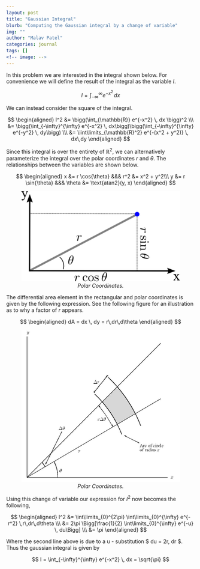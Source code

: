 ```yaml
---
layout: post
title: "Gaussian Integral"
blurb: "Computing the Gaussian integral by a change of variable"
img: ""
author: "Malav Patel"
categories: journal
tags: []
<!-- image: -->
---
```


In this problem we are interested in the integral shown below. For convenience we will define the result of the integral as the variable $I$.

$$I = \int_{-\infty}^{\infty} e^{-x^2} \, dx \tag{1}$$

We can instead consider the square of the integral.

$$
\begin{aligned} I^2 &= \bigg(\int_{\mathbb{R}} e^{-x^2} \, dx \bigg)^2 \\\ &= \bigg(\int_{-\infty}^{\infty} e^{-x^2} \, dx\bigg)\bigg(\int_{-\infty}^{\infty} e^{-y^2} \, dy\bigg) \\\ &= \iint\limits_{\mathbb{R}^2} e^{-(x^2 + y^2)} \, dx\,dy  \end{aligned}
$$

Since this integral is over the entirety of $\mathbb{R}^2$, we can alternatively parameterize the integral over the polar coordinates $r$ and $\theta$. The relationships between the variables are shown below. 

$$
\begin{aligned} x &= r \cos{\theta}   &&&  r^2 &= x^2 + y^2\\\ y &= r \sin{\theta}   &&& \theta &= \text{atan2}(y, x) \end{aligned}
$$

<center>
<figure>
  <img src="/assets/img/IMG_7122.PNG">
  <figcaption><i>Polar Coordinates.</i></figcaption>
</figure>
</center>

The differential area element in the rectangular and polar coordinates is given by the following expression. See the following figure for an illustration as to why a factor of $r$ appears.

$$
\begin{aligned}
    dA = dx \, dy = r\,dr\,d\theta
\end{aligned}
$$

<center>
<figure>
  <img src="/assets/img/IMG_7123.JPG">
  <figcaption><i>Polar Coordinates.</i></figcaption>
</figure>
</center>

Using this change of variable our expression for $I^2$ now becomes the following,

$$
\begin{aligned} I^2 &= \int\limits_{0}^{2\pi} \int\limits_{0}^{\infty} e^{-r^2} \,r\,dr\,d\theta \\\ &= 2\pi \Bigg[\frac{1}{2} \int\limits_{0}^{\infty} e^{-u} \, du\Bigg] \\\ &= \pi  \end{aligned}
$$

Where the second line above is due to a u - substitution $ du  = 2r\, dr $. Thus the gaussian integral is given by 

$$ I = \int_{-\infty}^{\infty} e^{-x^2} \, dx = \sqrt{\pi} $$